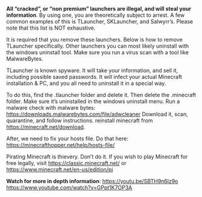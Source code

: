 **All “cracked”, or “non premium” launchers are illegal, and __will steal your information__**. 
By using one, you are theoretically subject to arrest. 
A few common examples of this is TLauncher, SKLauncher, and Salwyrr’s. Please note that this list is NOT exhaustive. 

It is required that you remove these launchers. Below is how to remove TLauncher specifically. Other launchers you can most likely uninstall with the windows uninstall tool. Make sure you run a virus scan with a tool like MalwareBytes.

TLauncher is known spyware. 
It will take your information, and sell it, 
including possible saved passwords. It will infect your actual Minecraft installation & PC, and you all need to uninstall it in a special way.

To do this, find the .tlauncher folder and delete it. Then delete the .minecraft folder. Make sure it’s uninstalled in the windows uninstall menu. Run a malware check with malware bytes: <https://downloads.malwarebytes.com/file/adwcleaner>
Download it, scan, quarantine, and follow instructions.
reinstall minecraft from <https://minecraft.net/download>.

After, we need to fix your hosts file. Do that here: <https://minecrafthopper.net/help/hosts-file/>

Pirating Minecraft is thievery. Don’t do it. If you wish to play Minecraft for free legally, visit <https://classic.minecraft.net/> or <https://www.minecraft.net/en-us/edition/pi>

__Watch for more in depth information__:
https://youtu.be/SBTH9n6lz9o 
https://www.youtube.com/watch?v=GPpt1K7OP3A

